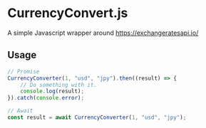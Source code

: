 # CurrencyConvert.js
A simple Javascript wrapper around https://exchangeratesapi.io/

## Usage
```javascript
// Promise
CurrencyConverter(1, "usd", "jpy").then((result) => {
    // Do something with it.
    console.log(result);
}).catch(console.error);

// Await
const result = await CurrencyConverter(1, "usd", "jpy");
```
